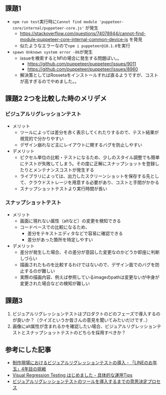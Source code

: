 ## 課題1
- `npm run test`実行時に`Cannot find module 'puppeteer-core/internal/puppeteer-core.js'` が発生
  - https://stackoverflow.com/questions/74078944/cannot-find-module-puppeteer-core-internal-common-device-js を発見
  - 似たようなエラーなので`npm i puppeteer@18.1.0`を実行
- `spawn Unknown system error -86`が発生
  - issueを検索するとM1の場合に発生する問題ぽい。。
    - https://github.com/puppeteer/puppeteer/issues/9011
    - https://github.com/puppeteer/puppeteer/issues/8960
  - 解決策としてはRossetaをインストールすれば直るようですが、コストが高すぎるのでやめました。。

## 課題2 2つを比較した時のメリデメ
### ビジュアルリグレッションテスト
- メリット
  - ツールによっては差分を赤く表示してくれたりするので、テスト結果が視覚的で分かりやすい
  - デザイン崩れなど主にレイアウトに関するバグを防止しやすい
- デメリット
  - ピクセル単位の比較・テストになるため、少しのスタイル調整でも簡単にテストが失敗してしまう。その度に正解にスナップショットを登録したりとメンテナンスコストが発生する
  - ライブラリによっては、出力したスクリーンショットを保存する先として、クラウドストレージを用意する必要があり、コストと手間がかかる
  - スナップショットテストより実行時間が長い

### スナップショットテスト
- メリット
  - 画面に現れない属性（altなど）の変更を検知できる
  - コードベースでの比較になるため、
    - 差分をテキストエディタなどで容易に確認できる
    - 差分があった箇所を特定しやすい
- デメリット
  - 差分が発生した場合、その差分が意図した変更なのかどうか即座に判断しづらい
  - 描画されたものを比較するわけではないので、デザイン面でのバグを防止するのが難しい
  - 実際の描画内容、例えば参照しているimageのpathは変更ないが中身が変更された場合などの検知が難しい

## 課題3
1. ビジュアルリグレッションテストはプロダクトのどのフェーズで導入するのが良いか？（クイズというか皆さんの意見を聞いてみたいだけです..）
2. 画像にalt属性が含まれるかを確認したい場合、ビジュアルリグレッションテストとスナップショットテストのどちらを採用すべきか？

## 参考にした記事
- [制作現場におけるビジュアルリグレッションテストの導入 - 「LINEのお年玉」4年目の挑戦](https://engineering.linecorp.com/ja/blog/visual-regression-otoshidama/)
- [Visual Regression Testing はじめました - 具体的な運用Tips](https://blog.recruit.co.jp/rmp/front-end/visual-regression-testing/)
- [ビジュアルリグレッションテストのツールを導入するまでの意思決定プロセス](https://devblog.thebase.in/entry/process-of-introduction-of-chromatic)

